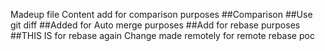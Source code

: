 Madeup file
Content add for comparison purposes
##Comparison
##Use git diff
##Added for Auto merge purposes
##Add for rebase purposes
##THIS IS for rebase again
Change made remotely for remote rebase poc
